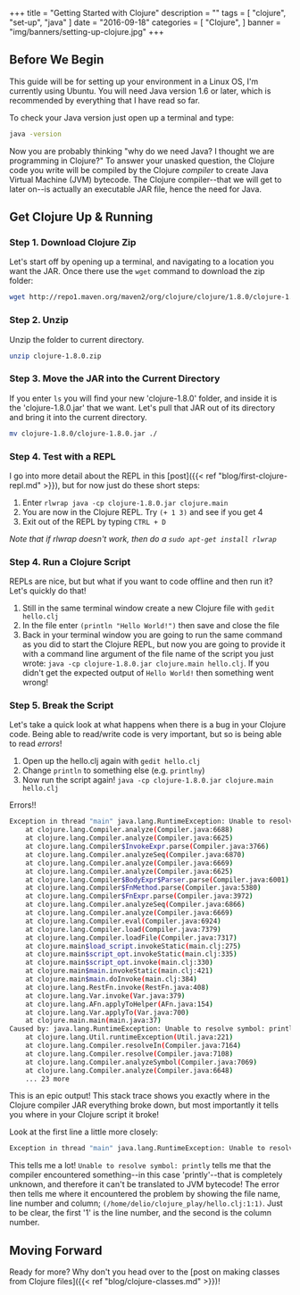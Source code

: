 +++
title = "Getting Started with Clojure"
description = ""
tags = [
    "clojure",
    "set-up",
	"java"
]
date = "2016-09-18"
categories = [
    "Clojure",
]
banner = "img/banners/setting-up-clojure.jpg"
+++

## Before We Begin

This guide will be for setting up your environment in a Linux OS, I'm currently using Ubuntu. You will need Java version 1.6 or later, which is recommended by everything that I have read so far.

To check your Java version just open up a terminal and type:
```bash
java -version
```

Now you are probably thinking "why do we need Java? I thought we are programming in Clojure?" To answer your unasked question, the Clojure code you write will be compiled by the Clojure *compiler* to create Java Virtual Machine (JVM) bytecode. The Clojure compiler--that we will get to later on--is actually an executable JAR file, hence the need for Java.

## Get Clojure Up & Running

### Step 1. Download Clojure Zip

Let's start off by opening up a terminal, and navigating to a location you want the JAR. Once there use the `wget` command to download the zip folder:

```bash
wget http://repo1.maven.org/maven2/org/clojure/clojure/1.8.0/clojure-1.8.0.zip
``` 

### Step 2. Unzip

Unzip the folder to current directory.

```bash
unzip clojure-1.8.0.zip
```

### Step 3. Move the JAR into the Current Directory

If you enter `ls` you will find your new 'clojure-1.8.0' folder, and inside it is the 'clojure-1.8.0.jar' that we want. Let's pull that JAR out of its directory and bring it into the current directory.

```bash
mv clojure-1.8.0/clojure-1.8.0.jar ./
```


### Step 4. Test with a REPL

I go into more detail about the REPL in this [post]({{< ref "blog/first-clojure-repl.md" >}}), but for now just do these short steps:

 1. Enter `rlwrap java -cp clojure-1.8.0.jar clojure.main` 
 2. You are now in the Clojure REPL. Try `(+ 1 3)` and see if you get 4
 3. Exit out of the REPL by typing `CTRL + D`
 
*Note that if rlwrap doesn't work, then do a `sudo apt-get install rlwrap`*

### Step 4. Run a Clojure Script

REPLs are nice, but but what if you want to code offline and then run it? Let's quickly do that!

 1. Still in the same terminal window create a new Clojure file with `gedit hello.clj`
 2. In the file enter `(println "Hello World!")` then save and close the file
 3. Back in your terminal window you are going to run the same command as you did to start the Clojure REPL, but now you are going to provide it with a command line argument of the file name of the script you just wrote: `java -cp clojure-1.8.0.jar clojure.main hello.clj`. If you didn't get the expected output of `Hello World!` then something went wrong!
 
### Step 5. Break the Script

Let's take a quick look at what happens when there is a bug in your Clojure code. Being able to read/write code is very important, but so is being able to read *errors*!

 1. Open up the hello.clj again with `gedit hello.clj`
 2. Change `println` to something else (e.g. `printlny`)
 3. Now run the script again! `java -cp clojure-1.8.0.jar clojure.main hello.clj`
 
Errors!!

```bash
Exception in thread "main" java.lang.RuntimeException: Unable to resolve symbol: printlny in this context, compiling:(/home/delio/clojure_play/hello.clj:1:1)
	at clojure.lang.Compiler.analyze(Compiler.java:6688)
	at clojure.lang.Compiler.analyze(Compiler.java:6625)
	at clojure.lang.Compiler$InvokeExpr.parse(Compiler.java:3766)
	at clojure.lang.Compiler.analyzeSeq(Compiler.java:6870)
	at clojure.lang.Compiler.analyze(Compiler.java:6669)
	at clojure.lang.Compiler.analyze(Compiler.java:6625)
	at clojure.lang.Compiler$BodyExpr$Parser.parse(Compiler.java:6001)
	at clojure.lang.Compiler$FnMethod.parse(Compiler.java:5380)
	at clojure.lang.Compiler$FnExpr.parse(Compiler.java:3972)
	at clojure.lang.Compiler.analyzeSeq(Compiler.java:6866)
	at clojure.lang.Compiler.analyze(Compiler.java:6669)
	at clojure.lang.Compiler.eval(Compiler.java:6924)
	at clojure.lang.Compiler.load(Compiler.java:7379)
	at clojure.lang.Compiler.loadFile(Compiler.java:7317)
	at clojure.main$load_script.invokeStatic(main.clj:275)
	at clojure.main$script_opt.invokeStatic(main.clj:335)
	at clojure.main$script_opt.invoke(main.clj:330)
	at clojure.main$main.invokeStatic(main.clj:421)
	at clojure.main$main.doInvoke(main.clj:384)
	at clojure.lang.RestFn.invoke(RestFn.java:408)
	at clojure.lang.Var.invoke(Var.java:379)
	at clojure.lang.AFn.applyToHelper(AFn.java:154)
	at clojure.lang.Var.applyTo(Var.java:700)
	at clojure.main.main(main.java:37)
Caused by: java.lang.RuntimeException: Unable to resolve symbol: printlny in this context
	at clojure.lang.Util.runtimeException(Util.java:221)
	at clojure.lang.Compiler.resolveIn(Compiler.java:7164)
	at clojure.lang.Compiler.resolve(Compiler.java:7108)
	at clojure.lang.Compiler.analyzeSymbol(Compiler.java:7069)
	at clojure.lang.Compiler.analyze(Compiler.java:6648)
	... 23 more
```

This is an epic output! This stack trace shows you exactly where in the Clojure compiler JAR everything broke down, but most importantly it tells you where in your Clojure script it broke!

Look at the first line a little more closely:

```bash
Exception in thread "main" java.lang.RuntimeException: Unable to resolve symbol: printlny in this context, compiling:(/home/delio/clojure_play/hello.clj:1:1)
```
This tells me a lot! `Unable to resolve symbol: printly` tells me that the compiler encountered  something--in this case 'printly'--that is completely unknown, and therefore it can't be translated to JVM bytecode! The error then tells me where it encountered the problem by showing the file name, line number and column; `(/home/delio/clojure_play/hello.clj:1:1)`. Just to be clear, the first '1' is the line number, and the second is the column number.

## Moving Forward

Ready for more? Why don't you head over to the [post on making classes from Clojure files]({{< ref "blog/clojure-classes.md" >}})!

